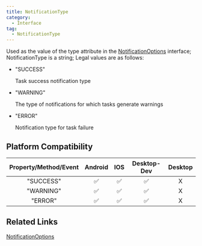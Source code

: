 ```yaml
---
title: NotificationType
category:
  - Interface
tag:
  - NotificationType
---
```


Used as the value of the type attribute in the [NotificationOptions](../notification-options/index.md) interface;
NotificationType is a string;
Legal values are as follows:

- "SUCCESS"

  Task success notification type


- "WARNING"

  The type of notifications for which tasks generate warnings


- "ERROR"

  Notification type for task failure

 

## Platform Compatibility

| Property/Method/Event  | Android | IOS | Desktop-Dev | Desktop |
|:----------------------:|:-------:|:---:|:-----------:|:-------:|
| "SUCCESS"              | ✅      | ✅  | ✅          | X       |
| "WARNING"              | ✅      | ✅  | ✅          | X       |
| "ERROR"                | ✅      | ✅  | ✅          | X       |

## Related Links

[NotificationOptions](../notification-options/index.md)
